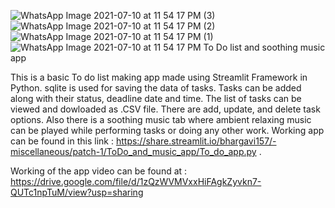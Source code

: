![WhatsApp Image 2021-07-10 at 11 54 17 PM (3)](https://user-images.githubusercontent.com/63589533/125430663-43b460cc-08c6-46b5-bb9a-e423b8375e68.jpeg)
![WhatsApp Image 2021-07-10 at 11 54 17 PM (2)](https://user-images.githubusercontent.com/63589533/125430676-c403c03b-eedc-47aa-ae5d-79b386af4f93.jpeg)
![WhatsApp Image 2021-07-10 at 11 54 17 PM (1)](https://user-images.githubusercontent.com/63589533/125430681-1bc450b9-64f7-49e3-8b7a-c95a8cffe96b.jpeg)
![WhatsApp Image 2021-07-10 at 11 54 17 PM](https://user-images.githubusercontent.com/63589533/125430693-af73c7b7-c46e-460b-bbc5-9b20bc1c7c09.jpeg)
To Do list and soothing music app

This is a basic To do list making app made using Streamlit Framework in Python. sqlite is used for saving the data of tasks. Tasks can be added along with their status, deadline date and time. The list of tasks can be viewed and dowloaded as .CSV file. There are add, update, and delete task options. Also there is a soothing music tab where ambient relaxing music can be played while performing tasks or doing any other work.
Working app can be found in this link : https://share.streamlit.io/bhargavi157/-miscellaneous/patch-1/ToDo_and_music_app/To_do_app.py .

Working of the app video can be found at : https://drive.google.com/file/d/1zQzWVMVxxHiFAgkZyvkn7-QUTc1npTuM/view?usp=sharing

